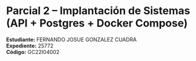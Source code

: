 # Parcial 2 – Implantación de Sistemas (API + Postgres + Docker Compose)
**Estudiante:** FERNANDO JOSUE GONZALEZ CUADRA  
**Expediente:** 25772  
**Código:** GC22I04002
